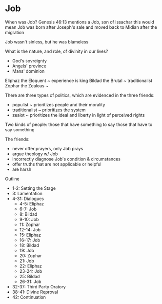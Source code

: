 # Job

When was Job?
	Genesis 46:13 mentions a Job, son of Issachar
		this would mean Job was born after Joseph's sale and moved back to Midian after the migration

Job wasn't sinless, but he was blameless


What is the nature, and role, of divinity in our lives?
- God's sovreignty
- Angels' province
- Mans' dominion


Eliphaz the Eloquent ~ experience is king
Bildad the Brutal ~ traditionalist
Zophar the Zealous ~ 

There are three types of politics, which are evidenced in the three friends:
* populist ~ prioritizes people and their morality
* traditionalist ~ prioritizes the system
* zealot ~ prioritizes the ideal and liberty in light of perceived rights


Two kinds of people:
	those that have something to say
	those that have to say something

The friends:
* never offer prayers, only Job prays
* argue theology w/ Job
* incorrectly diagnose Job's condition & circumstances
* offer truths that are not applicable or helpful
* are harsh


Outline
* 1-2: Setting the Stage
* 3: Lamentation
* 4-31: Dialogues
	* 4-5: Eliphaz
	* 6-7: Job
	* 8: Bildad
	* 9-10: Job
	* 11: Zophar
	* 12-14: Job
	* 15: Eliphaz
	* 16-17: Job
	* 18: Bildad
	* 19: Job
	* 20: Zophar
	* 21: Job
	* 22: Eliphaz
	* 23-24: Job
	* 25: Bildad
	* 26-31: Job
* 32-37: Third Party Oratory
* 38-41: Divine Reproval
* 42: Continuation
